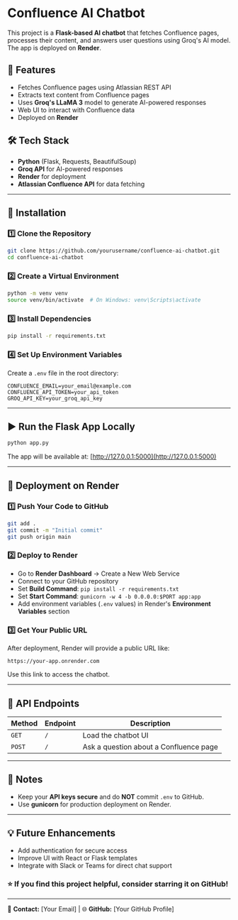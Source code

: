 # Confluence AI Chatbot

This project is a **Flask-based AI chatbot** that fetches Confluence pages, processes their content, and answers user questions using Groq's AI model. The app is deployed on **Render**.

## 🚀 Features
- Fetches Confluence pages using Atlassian REST API
- Extracts text content from Confluence pages
- Uses **Groq's LLaMA 3** model to generate AI-powered responses
- Web UI to interact with Confluence data
- Deployed on **Render**

## 🛠 Tech Stack
- **Python** (Flask, Requests, BeautifulSoup)
- **Groq API** for AI-powered responses
- **Render** for deployment
- **Atlassian Confluence API** for data fetching

---

## 🔧 Installation

### 1️⃣ Clone the Repository
```bash
git clone https://github.com/yourusername/confluence-ai-chatbot.git
cd confluence-ai-chatbot
```

### 2️⃣ Create a Virtual Environment
```bash
python -m venv venv
source venv/bin/activate  # On Windows: venv\Scripts\activate
```

### 3️⃣ Install Dependencies
```bash
pip install -r requirements.txt
```

### 4️⃣ Set Up Environment Variables
Create a `.env` file in the root directory:
```
CONFLUENCE_EMAIL=your_email@example.com
CONFLUENCE_API_TOKEN=your_api_token
GROQ_API_KEY=your_groq_api_key
```

---

## ▶️ Run the Flask App Locally
```bash
python app.py
```
The app will be available at: [http://127.0.0.1:5000](http://127.0.0.1:5000)

---

## 🚀 Deployment on Render

### 1️⃣ Push Your Code to GitHub
```bash
git add .
git commit -m "Initial commit"
git push origin main
```

### 2️⃣ Deploy to Render
- Go to **Render Dashboard** → Create a New Web Service
- Connect to your GitHub repository
- Set **Build Command**: `pip install -r requirements.txt`
- Set **Start Command**: `gunicorn -w 4 -b 0.0.0.0:$PORT app:app`
- Add environment variables (`.env` values) in Render's **Environment Variables** section

### 3️⃣ Get Your Public URL
After deployment, Render will provide a public URL like:
```
https://your-app.onrender.com
```
Use this link to access the chatbot.

---

## 📜 API Endpoints

| Method | Endpoint | Description |
|--------|----------|--------------|
| `GET`  | `/` | Load the chatbot UI |
| `POST` | `/` | Ask a question about a Confluence page |

---

## 📌 Notes
- Keep your **API keys secure** and do **NOT** commit `.env` to GitHub.
- Use **gunicorn** for production deployment on Render.

---

## 💡 Future Enhancements
- Add authentication for secure access
- Improve UI with React or Flask templates
- Integrate with Slack or Teams for direct chat support

### ⭐ If you find this project helpful, consider starring it on GitHub!

---

📧 **Contact:** [Your Email]  | 🌐 **GitHub:** [Your GitHub Profile]

